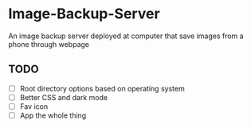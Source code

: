 # Image-Backup-Server
An image backup server deployed at computer that save images from a phone through webpage

## TODO

- [ ] Root directory options based on operating system
- [ ] Better CSS and dark mode
- [ ] Fav icon
- [ ] App the whole thing
